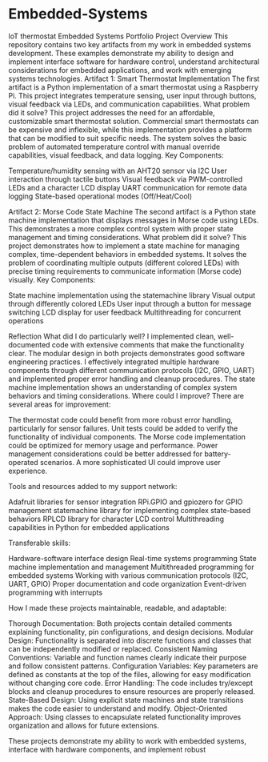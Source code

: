 # Embedded-Systems
loT thermostat
Embedded Systems Portfolio
Project Overview
This repository contains two key artifacts from my work in embedded systems development. These examples demonstrate my ability to design and implement interface software for hardware control, understand architectural considerations for embedded applications, and work with emerging systems technologies.
Artifact 1: Smart Thermostat Implementation
The first artifact is a Python implementation of a smart thermostat using a Raspberry Pi. This project integrates temperature sensing, user input through buttons, visual feedback via LEDs, and communication capabilities.
What problem did it solve?
This project addresses the need for an affordable, customizable smart thermostat solution. Commercial smart thermostats can be expensive and inflexible, while this implementation provides a platform that can be modified to suit specific needs. The system solves the basic problem of automated temperature control with manual override capabilities, visual feedback, and data logging.
Key Components:

Temperature/humidity sensing with an AHT20 sensor via I2C
User interaction through tactile buttons
Visual feedback via PWM-controlled LEDs and a character LCD display
UART communication for remote data logging
State-based operational modes (Off/Heat/Cool)

Artifact 2: Morse Code State Machine
The second artifact is a Python state machine implementation that displays messages in Morse code using LEDs. This demonstrates a more complex control system with proper state management and timing considerations.
What problem did it solve?
This project demonstrates how to implement a state machine for managing complex, time-dependent behaviors in embedded systems. It solves the problem of coordinating multiple outputs (different colored LEDs) with precise timing requirements to communicate information (Morse code) visually.
Key Components:

State machine implementation using the statemachine library
Visual output through differently colored LEDs
User input through a button for message switching
LCD display for user feedback
Multithreading for concurrent operations

Reflection
What did I do particularly well?
I implemented clean, well-documented code with extensive comments that make the functionality clear. The modular design in both projects demonstrates good software engineering practices. I effectively integrated multiple hardware components through different communication protocols (I2C, GPIO, UART) and implemented proper error handling and cleanup procedures. The state machine implementation shows an understanding of complex system behaviors and timing considerations.
Where could I improve?
There are several areas for improvement:

The thermostat code could benefit from more robust error handling, particularly for sensor failures.
Unit tests could be added to verify the functionality of individual components.
The Morse code implementation could be optimized for memory usage and performance.
Power management considerations could be better addressed for battery-operated scenarios.
A more sophisticated UI could improve user experience.

Tools and resources added to my support network:

Adafruit libraries for sensor integration
RPi.GPIO and gpiozero for GPIO management
statemachine library for implementing complex state-based behaviors
RPLCD library for character LCD control
Multithreading capabilities in Python for embedded applications

Transferable skills:

Hardware-software interface design
Real-time systems programming
State machine implementation and management
Multithreaded programming for embedded systems
Working with various communication protocols (I2C, UART, GPIO)
Proper documentation and code organization
Event-driven programming with interrupts

How I made these projects maintainable, readable, and adaptable:

Thorough Documentation: Both projects contain detailed comments explaining functionality, pin configurations, and design decisions.
Modular Design: Functionality is separated into discrete functions and classes that can be independently modified or replaced.
Consistent Naming Conventions: Variable and function names clearly indicate their purpose and follow consistent patterns.
Configuration Variables: Key parameters are defined as constants at the top of the files, allowing for easy modification without changing core code.
Error Handling: The code includes try/except blocks and cleanup procedures to ensure resources are properly released.
State-Based Design: Using explicit state machines and state transitions makes the code easier to understand and modify.
Object-Oriented Approach: Using classes to encapsulate related functionality improves organization and allows for future extensions.

These projects demonstrate my ability to work with embedded systems, interface with hardware components, and implement robust
